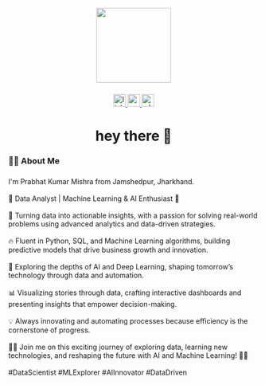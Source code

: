 <br clear="both">

<div align="center">
  <img height="150" src="https://camo.githubusercontent.com/62da68eb62b1e5f175f7d1f0191dd89a653d7908feb22d37d4a0ab07365d6791/68747470733a2f2f6d656469612e67697068792e636f6d2f6d656469612f4d3967624264396e6244724f5475314d71782f67697068792e676966"  />
</div>

###

<div align="center">
  <a href="https://www.linkedin.com/in/kirti-sahajanand-sharma-3037b01a9/" target="_blank">
    <img src="https://img.shields.io/static/v1?message=LinkedIn&logo=linkedin&label=&color=0077B5&logoColor=white&labelColor=&style=for-the-badge" height="25" alt="linkedin logo"  />
  </a>
  <a href="mailto:kirtii.sharmaa7@gmail.com" target="_blank">
    <img src="https://img.shields.io/static/v1?message=Gmail&logo=gmail&label=&color=D14836&logoColor=white&labelColor=&style=for-the-badge" height="25" alt="gmail logo"  />
  </a>
  <a href="https://wa.me/7045373766" target="_blank">
    <img src="https://img.shields.io/static/v1?message=Whatsapp&logo=whatsapp&label=&color=25D366&logoColor=white&labelColor=&style=for-the-badge" height="25" alt="whatsapp logo"  />
  </a>
</div>

###

<h1 align="center">hey there 👋</h1>

###

<h3 align="left">👩‍💻  About Me</h3>

###


<p align="left">I'm Prabhat Kumar Mishra from Jamshedpur, Jharkhand.<br><br>
🚀 Data Analyst | Machine Learning & AI Enthusiast 🤖<br><br>🌟 Turning data into actionable insights, with a passion for solving real-world problems using advanced analytics and data-driven strategies.<br><br>🔥 Fluent in Python, SQL, and Machine Learning algorithms, building predictive models that drive business growth and innovation.<br><br>🤖 Exploring the depths of AI and Deep Learning, shaping tomorrow’s technology through data and automation.
<br><br>📊 Visualizing stories through data, crafting interactive dashboards and presenting insights that empower decision-making.<br><br>💡 Always innovating and automating processes because efficiency is the cornerstone of progress.<br><br> 👨‍💻 Join me on this exciting journey of exploring data, learning new technologies, and reshaping the future with AI and Machine Learning! 🚀✨
<br><br>#DataScientist #MLExplorer #AIInnovator #DataDriven</p>

###
